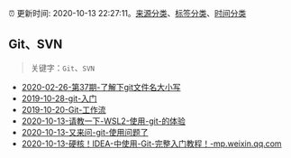 :alarm_clock: 更新时间: 2020-10-13 22:27:11。[来源分类](../README.md)、[标签分类](../TAGS.md)、[时间分类](../TIMELINE.md)

## Git、SVN


> 关键字：`Git`、`SVN`



- [2020-02-26-第37期-了解下git文件名大小写](https://www.ershicimi.com/p/767cbceb6c54169c6484a4361acf6e2e) 
- [2019-10-28-git-入门](https://www.ershicimi.com/p/b8cfa7989e082637df769157ba74b9b0) 
- [2019-10-20-Git-工作流](https://www.ershicimi.com/p/86a72f85a5d8272dd05488325d74a82e) 
- [2020-10-13-请教一下-WSL2-使用-git-的体验](https://www.v2ex.com/t/714643) 
- [2020-10-13-又来问-git-使用问题了](https://www.v2ex.com/t/714632) 
- [2020-10-13-硬核！IDEA-中使用-Git-完整入门教程！-mp.weixin.qq.com](https://blogread.cn/news/go.php?idItem=13812&url=https%3A%2F%2Fmp.weixin.qq.com%2Fs%2FkAFRXHiTqpCONr2ICTddkg%3Fcomefrom%3Dhttps%253A%252F%252Fblogread.cn%252Fnews%252F) 